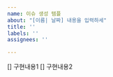 ```yaml
---
name: 이슈 생성 템플
about: "[이름| 날짜] 내용을 입력하세"
title: ''
labels: ''
assignees: ''

---
```


[] 구현내용1
[] 구현내용2

